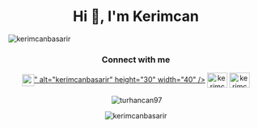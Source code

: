 <h1 align="center">Hi 👋, I'm Kerimcan</h1>

<p align="left"> <img src="https://komarev.com/ghpvc/?username=kerimcanbasarir&label=Profile%20views&color=0e75b6&style=flat" alt="kerimcanbasarir" /> </p>

<h3 align="center">Connect with me</h3>
<p align="center">
<a href="https://linkedin.com/in/kerimcanbasarir" target="blank"><img align="center" src="<svg xmlns="http://www.w3.org/2000/svg" width="24" height="24" viewBox="0 0 24 24"><path d="M12 2c5.514 0 10 4.486 10 10s-4.486 10-10 10-10-4.486-10-10 4.486-10 10-10zm0-2c-6.627 0-12 5.373-12 12s5.373 12 12 12 12-5.373 12-12-5.373-12-12-12zm-2 8c0 .557-.447 1.008-1 1.008s-1-.45-1-1.008c0-.557.447-1.008 1-1.008s1 .452 1 1.008zm0 2h-2v6h2v-6zm3 0h-2v6h2v-2.861c0-1.722 2.002-1.881 2.002 0v2.861h1.998v-3.359c0-3.284-3.128-3.164-4-1.548v-1.093z"/></svg>" alt="kerimcanbasarir" height="30" width="40" /></a>
<a href="https://kaggle.com/kerimcanbasarir" target="blank"><img align="center" src="https://cdn.jsdelivr.net/npm/simple-icons@3.0.1/icons/kaggle.svg" alt="kerimcanbasarir" height="30" width="40" /></a>
<a href="https://instagram.com/kerimcanbasarirr" target="blank"><img align="center" src="https://cdn.jsdelivr.net/npm/simple-icons@3.0.1/icons/instagram.svg" alt="kerimcanbasarirr" height="30" width="40" /></a>
</p>


<p align="center">&nbsp;<img align="center" src="https://github-readme-stats.vercel.app/api?username=kerimcanbasarir&show_icons=true&locale=en" alt="turhancan97" /></p>

<p align="center"> <img align="center" src="https://github-readme-stats.vercel.app/api/top-langs?username=kerimcanbasarir&show_icons=true&locale=en&layout=compact" alt="kerimcanbasarir" /></p>

